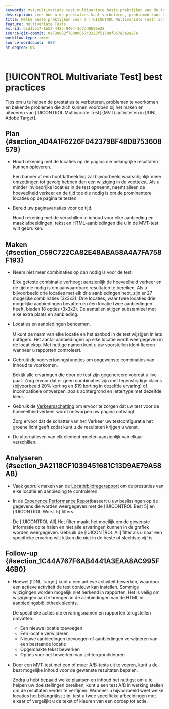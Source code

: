 ```yaml
---
keywords: mvt;multivariate test;multivariate beste praktijken van de test;mvt beste praktijken;mvt combinaties;mvt rapporten
description: Leer hoe u de prestaties kunt verbeteren, problemen kunt voorkomen en bekende problemen die zich kunnen voordoen bij het maken en uitvoeren van [!UICONTROL Multivariate Test] activiteiten in [!DNL Adobe Target].
title: Welke beste praktijken voor a [!UICONTROL Multivariate Test] activiteit?
feature: Multivariate Tests
exl-id: bcd15517-1b5f-4425-9404-1d7dd0689e28
source-git-commit: 0d73a062f70080057c3323f5150af067e3a2e27e
workflow-type: tm+mt
source-wordcount: '608'
ht-degree: 0%

---
```


# [!UICONTROL Multivariate Test] best practices

Tips om u te helpen de prestaties te verbeteren, problemen te voorkomen en bekende problemen die zich kunnen voordoen bij het maken en uitvoeren van [!UICONTROL Multivariate Test] (MVT) activiteiten in [!DNL Adobe Target].

## Plan {#section_4D4A1F6226F042379BF48DB753608579}

* Houd rekening met de locaties op de pagina die belangrijke resultaten kunnen opleveren.

  Een banner of een hoofdafbeelding zal bijvoorbeeld waarschijnlijk meer omzettingen tot gevolg hebben dan een wijziging in de voettekst. Als u minder invloedrijke locaties in de test opneemt, neemt alleen de hoeveelheid verkeer en de tijd toe die nodig is om de prominentere locaties op de pagina te testen.
* Bereid uw paginavariaties voor op tijd.

  Houd rekening met de verschillen in inhoud voor elke aanbieding en maak afbeeldingen, tekst en HTML-aanbiedingen die u in de MVT-test wilt gebruiken.

## Maken {#section_C59C722CA82E48ABA58A4A7FA758F193}

* Neem niet meer combinaties op dan nodig is voor de test.

  Elke geteste combinatie verhoogt aanzienlijk de hoeveelheid verkeer en de tijd die nodig is om aanvaardbare resultaten te bereiken. Als u bijvoorbeeld drie locaties met elk drie aanbiedingen hebt, zijn er 27 mogelijke combinaties (3x3x3). Drie locaties, waar twee locaties drie mogelijke aanbiedingen bevatten en één locatie twee aanbiedingen heeft, bieden 18 opties (3x3x2). De aantallen stijgen substantieel met elke extra plaats en aanbieding.

* Locaties en aanbiedingen benoemen.

  U kunt de naam van elke locatie en het aanbod in de test wijzigen in iets nuttigers. Het aantal aanbiedingen op elke locatie wordt weergegeven in de locatiekop. Met nuttige namen kunt u uw voorstellen identificeren wanneer u rapporten controleert.

* Gebruik de voorvertoningsfuncties om ongewenste combinaties van inhoud te voorkomen.

  Bekijk alle ervaringen die door de test zijn gegenereerd voordat u live gaat. Zorg ervoor dat er geen combinaties zijn met tegenstrijdige claims (bijvoorbeeld 20% korting en $19 korting in dezelfde ervaring) of incompatibele ontwerpen, zoals achtergrond en lettertype met dezelfde kleur.

* Gebruik de [Verkeersschatting](/help/main/c-activities/c-multivariate-testing/t-create-multivariate-test/traffic-estimator.md) om ervoor te zorgen dat uw test voor de hoeveelheid verkeer wordt ontworpen uw pagina ontvangt.

  Zorg ervoor dat de schatter van het Verkeer uw testconfiguratie het groene licht geeft zodat kunt u de resultaten krijgen u wenst.

* De alternatieven van elk element moeten aanzienlijk van elkaar verschillen.

## Analyseren {#section_9A2118CF1039451681C13D9AE79A58AB}

* Vaak gebruik maken van de [Locatiebijdragerapport](/help/main/c-reports/multivariate-test-reports/location-contribution-report.md) om de prestaties van elke locatie en aanbieding te controleren.
* In de [Experience Performance Report](/help/main/c-reports/multivariate-test-reports/experience-performance-report.md)baseert u uw beslissingen op de gegevens die worden weergegeven met de [!UICONTROL Best 5] en [!UICONTROL Worst 5] filters.

  De [!UICONTROL All] Het filter maakt het moeilijk om de gewenste informatie op te halen en niet alle ervaringen kunnen in de grafiek worden weergegeven. Gebruik de [!UICONTROL All] filter als u naar een specifieke ervaring wilt kijken die niet in de beste of slechtste vijf is.

## Follow-up {#section_1C44A767F6AB4441A3EAA8AC995F46B0}

* Hoewel [!DNL Target] kunt u een actieve activiteit bewerken, waardoor een actieve activiteit de test opnieuw kan instellen. Sommige wijzigingen worden mogelijk niet herkend in rapporten. Het is veilig om wijzigingen aan te brengen in de aanbiedingen van de HTML in aanbiedingsbibliotheek slechts.

  De specifieke acties die ervaringsnamen en rapporten terugstellen omvatten:

   * Een nieuwe locatie toevoegen
   * Een locatie verwijderen
   * Nieuwe aanbiedingen toevoegen of aanbiedingen verwijderen van een bestaande locatie
   * Opgemaakte tekst bewerken
   * Opties voor het bewerken van achtergrondkleuren

* Door een MVT-test met een of meer A/B-tests uit te voeren, kunt u de best mogelijke inhoud voor de gewenste resultaten bepalen.

  Zodra u hebt bepaald welke plaatsen en inhoud het nuttigst om u te helpen uw doelstellingen bereiken, kunt u een test A/B in werking stellen om de resultaten verder te verfijnen. Wanneer u bijvoorbeeld weet welke locaties het belangrijkst zijn, test u twee specifieke afbeeldingen met elkaar of vergelijkt u de tekst of kleuren van een oproep tot actie.
